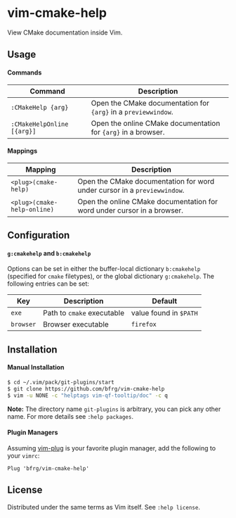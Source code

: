 # vim-cmake-help

View CMake documentation inside Vim.


## Usage

#### Commands

| Command                    | Description                                                   |
| -------------------------- | ------------------------------------------------------------- |
| `:CMakeHelp {arg}`         | Open the CMake documentation for `{arg}` in a `previewwindow`.|
| `:CMakeHelpOnline [{arg}]` | Open the online CMake documentation for `{arg}` in a browser. |


#### Mappings

| Mapping                    | Description                                                              |
| -------------------------- | ------------------------------------------------------------------------ |
| `<plug>(cmake-help)`       | Open the CMake documentation for word under cursor in a `previewwindow`. |
| `<plug>(cmake-help-online)`| Open the online CMake documentation for word under cursor in a browser.  |


## Configuration

#### `g:cmakehelp` and `b:cmakehelp`

Options can be set in either the buffer-local dictionary `b:cmakehelp`
(specified for `cmake` filetypes), or the global dictionary `g:cmakehelp`. The
following entries can be set:

| Key       | Description                 | Default                 |
| --------- | --------------------------- | ----------------------- |
| `exe`     | Path to `cmake` executable  | value found in `$PATH`  |
| `browser` | Browser executable          | `firefox`               |


## Installation

#### Manual Installation

```bash
$ cd ~/.vim/pack/git-plugins/start
$ git clone https://github.com/bfrg/vim-cmake-help
$ vim -u NONE -c "helptags vim-qf-tooltip/doc" -c q
```
**Note:** The directory name `git-plugins` is arbitrary, you can pick any other
name. For more details see `:help packages`.

#### Plugin Managers

Assuming [vim-plug][plug] is your favorite plugin manager, add the following to
your `vimrc`:
```vim
Plug 'bfrg/vim-cmake-help'
```


## License

Distributed under the same terms as Vim itself. See `:help license`.

[plug]: https://github.com/junegunn/vim-plug
